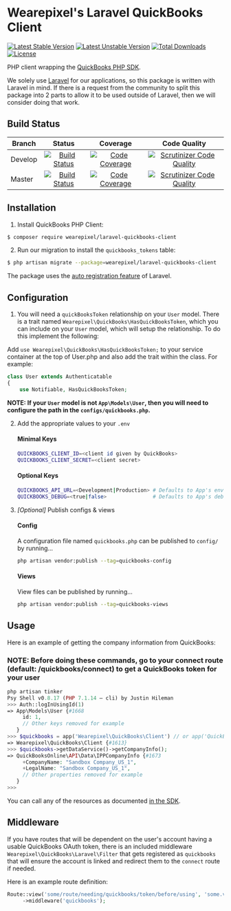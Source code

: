 # Wearepixel's Laravel QuickBooks Client

[![Latest Stable Version](https://poser.pugx.org/wearepixel/laravel-quickbooks-client/v/stable)](https://packagist.org/packages/wearepixel/laravel-quickbooks-client)
[![Latest Unstable Version](https://poser.pugx.org/wearepixel/laravel-quickbooks-client/v/unstable)](https://packagist.org/packages/wearepixel/laravel-quickbooks-client)
[![Total Downloads](https://poser.pugx.org/wearepixel/laravel-quickbooks-client/downloads)](https://packagist.org/packages/wearepixel/laravel-quickbooks-client)
[![License](https://poser.pugx.org/wearepixel/laravel-quickbooks-client/license)](https://packagist.org/packages/wearepixel/laravel-quickbooks-client)

PHP client wrapping the [QuickBooks PHP SDK](https://github.com/intuit/QuickBooks-V3-PHP-SDK).

We solely use [Laravel](https://www.laravel.com) for our applications, so this package is written with Laravel in mind. If there is a request from the community to split this package into 2 parts to allow it to be used outside of Laravel, then we will consider doing that work.

## Build Status

| Branch | Status | Coverage | Code Quality |
| ------ | :----: | :------: | :----------: |
| Develop | [![Build Status](https://github.com/wearepixel/laravel-quickbooks-client/workflows/CI/badge.svg?branch=develop)](https://github.com/wearepixel/laravel-quickbooks-client/workflows/CI/badge.svg?branch=develop) | [![Code Coverage](https://scrutinizer-ci.com/g/wearepixel/laravel-quickbooks-client/badges/coverage.png?b=develop)](https://scrutinizer-ci.com/g/wearepixel/laravel-quickbooks-client/?branch=develop) | [![Scrutinizer Code Quality](https://scrutinizer-ci.com/g/wearepixel/laravel-quickbooks-client/badges/quality-score.png?b=develop)](https://scrutinizer-ci.com/g/wearepixel/laravel-quickbooks-client/?branch=develop) |
| Master | [![Build Status](https://github.com/wearepixel/laravel-quickbooks-client/workflows/CI/badge.svg?branch=master)](https://github.com/wearepixel/laravel-quickbooks-client/workflows/CI/badge.svg?branch=master) | [![Code Coverage](https://scrutinizer-ci.com/g/wearepixel/laravel-quickbooks-client/badges/coverage.png?b=master)](https://scrutinizer-ci.com/g/wearepixel/laravel-quickbooks-client/?branch=master) | [![Scrutinizer Code Quality](https://scrutinizer-ci.com/g/wearepixel/laravel-quickbooks-client/badges/quality-score.png?b=master)](https://scrutinizer-ci.com/g/wearepixel/laravel-quickbooks-client/?branch=master) |

## Installation

1. Install QuickBooks PHP Client:

```bash
$ composer require wearepixel/laravel-quickbooks-client
```

2. Run our migration to install the `quickbooks_tokens` table:

```bash
$ php artisan migrate --package=wearepixel/laravel-quickbooks-client
```

The package uses the [auto registration feature](https://laravel.com/docs/packages#package-discovery) of Laravel.

## Configuration

1. You will need a ```quickBooksToken``` relationship on your ```User``` model.  There is a trait named ```Wearepixel\QuickBooks\HasQuickBooksToken```, which you can include on your ```User``` model, which will setup the relationship. To do this implement the following:

Add ```use Wearepixel\QuickBooks\HasQuickBooksToken;``` to your service container at the top of User.php
and also add the trait within the class. For example:

```php
class User extends Authenticatable
{
    use Notifiable, HasQuickBooksToken;
```

**NOTE: If your ```User``` model is not ```App\Models\User```, then you will need to configure the path in the ```configs/quickbooks.php```.**

2. Add the appropriate values to your ```.env```

    #### Minimal Keys
    ```bash
    QUICKBOOKS_CLIENT_ID=<client id given by QuickBooks>
    QUICKBOOKS_CLIENT_SECRET=<client secret>
    ```

    #### Optional Keys
    ```bash
    QUICKBOOKS_API_URL=<Development|Production> # Defaults to App's env value
    QUICKBOOKS_DEBUG=<true|false>               # Defaults to App's debug value
    ```

3. _[Optional]_ Publish configs & views

    #### Config
    A configuration file named ```quickbooks.php``` can be published to ```config/``` by running...

    ```bash
    php artisan vendor:publish --tag=quickbooks-config
    ```

    #### Views
    View files can be published by running...

    ```bash
    php artisan vendor:publish --tag=quickbooks-views
    ```

## Usage

Here is an example of getting the company information from QuickBooks:

### NOTE: Before doing these commands, go to your connect route (default: /quickbooks/connect) to get a QuickBooks token for your user

```php
php artisan tinker
Psy Shell v0.8.17 (PHP 7.1.14 — cli) by Justin Hileman
>>> Auth::logInUsingId(1)
=> App\Models\User {#1668
     id: 1,
     // Other keys removed for example
   }
>>> $quickbooks = app('Wearepixel\QuickBooks\Client') // or app('QuickBooks')
=> Wearepixel\QuickBooks\Client {#1613}
>>> $quickbooks->getDataService()->getCompanyInfo();
=> QuickBooksOnline\API\Data\IPPCompanyInfo {#1673
     +CompanyName: "Sandbox Company_US_1",
     +LegalName: "Sandbox Company_US_1",
     // Other properties removed for example
   }
>>>
```

You can call any of the resources as documented [in the SDK](https://intuit.github.io/QuickBooks-V3-PHP-SDK/quickstart.html).

## Middleware

If you have routes that will be dependent on the user's account having a usable QuickBooks OAuth token, there is an included middleware ```Wearepixel\QuickBooks\Laravel\Filter``` that gets registered as ```quickbooks``` that will ensure the account is linked and redirect them to the `connect` route if needed.

Here is an example route definition:

```php
Route::view('some/route/needing/quickbooks/token/before/using', 'some.view')
     ->middleware('quickbooks');
```
